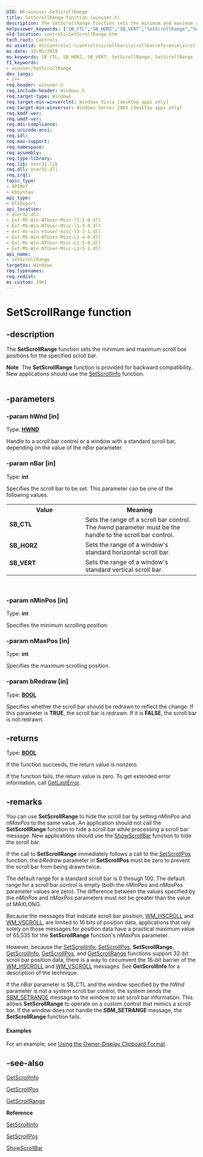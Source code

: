 ```yaml
---
UID: NF:winuser.SetScrollRange
title: SetScrollRange function (winuser.h)
description: The SetScrollRange function sets the minimum and maximum scroll box positions for the specified scroll bar.helpviewer_keywords: ["SB_CTL","SB_HORZ","SB_VERT","SetScrollRange","SetScrollRange function [Windows Controls]","_win32_SetScrollRange","_win32_SetScrollRange_cpp","controls.SetScrollRange","controls._win32_SetScrollRange","winuser/SetScrollRange"]
old-location: controls\SetScrollRange.htm
tech.root: Controls
ms.assetid: VS|Controls|~\controls\scrollbars\scrollbarreference\scrollbarfunctions\setscrollrange.htm
ms.date: 12/05/2018
ms.keywords: SB_CTL, SB_HORZ, SB_VERT, SetScrollRange, SetScrollRange function [Windows Controls], _win32_SetScrollRange, _win32_SetScrollRange_cpp, controls.SetScrollRange, controls._win32_SetScrollRange, winuser/SetScrollRange
f1_keywords:
- winuser/SetScrollRange
dev_langs:
- c++
req.header: winuser.h
req.include-header: Windows.h
req.target-type: Windows
req.target-min-winverclnt: Windows Vista [desktop apps only]
req.target-min-winversvr: Windows Server 2003 [desktop apps only]
req.kmdf-ver: 
req.umdf-ver: 
req.ddi-compliance: 
req.unicode-ansi: 
req.idl: 
req.max-support: 
req.namespace: 
req.assembly: 
req.type-library: 
req.lib: User32.lib
req.dll: User32.dll
req.irql: 
topic_type:
- APIRef
- kbSyntax
api_type:
- DllExport
api_location:
- User32.dll
- Ext-MS-Win-NTUser-Misc-l1-2-0.dll
- Ext-MS-Win-NTUser-Misc-l1-3-0.dll
- ext-ms-win-ntuser-misc-l1-3-1.dll
- Ext-MS-Win-NTUser-Misc-L1-4-0.dll
- Ext-Ms-Win-NTUser-Misc-L1-5-0.dll
- Ext-MS-Win-NTUser-Misc-L1-5-1.dll
api_name:
- SetScrollRange
targetos: Windows
req.typenames: 
req.redist: 
ms.custom: 19H1
---
```


# SetScrollRange function


## -description


The <b>SetScrollRange</b> function sets the minimum and maximum scroll box positions for the specified scroll bar. 


<div class="alert"><b>Note</b>  The <b>SetScrollRange</b> function is provided for backward compatibility. New applications should use the <a href="https://docs.microsoft.com/windows/desktop/api/winuser/nf-winuser-setscrollinfo">SetScrollInfo</a> function.</div><div> </div>

## -parameters




### -param hWnd [in]

Type: <b><a href="https://docs.microsoft.com/windows/desktop/WinProg/windows-data-types">HWND</a></b>

Handle to a scroll bar control or a window with a standard scroll bar, depending on the value of the 
					<i>nBar</i> parameter. 


### -param nBar [in]

Type: <b>int</b>

Specifies the scroll bar to be set. This parameter can be one of the following values. 

<table>
<tr>
<th>Value</th>
<th>Meaning</th>
</tr>
<tr>
<td width="40%"><a id="SB_CTL"></a><a id="sb_ctl"></a><dl>
<dt><b>SB_CTL</b></dt>
</dl>
</td>
<td width="60%">
Sets the range of a scroll bar control. The 
						<i>hwnd</i> parameter must be the handle to the scroll bar control.

</td>
</tr>
<tr>
<td width="40%"><a id="SB_HORZ"></a><a id="sb_horz"></a><dl>
<dt><b>SB_HORZ</b></dt>
</dl>
</td>
<td width="60%">
Sets the range of a window's standard horizontal scroll bar.

</td>
</tr>
<tr>
<td width="40%"><a id="SB_VERT"></a><a id="sb_vert"></a><dl>
<dt><b>SB_VERT</b></dt>
</dl>
</td>
<td width="60%">
Sets the range of a window's standard vertical scroll bar.

</td>
</tr>
</table>
 


### -param nMinPos [in]

Type: <b>int</b>

Specifies the minimum scrolling position. 


### -param nMaxPos [in]

Type: <b>int</b>

Specifies the maximum scrolling position. 


### -param bRedraw [in]

Type: <b><a href="https://docs.microsoft.com/windows/desktop/WinProg/windows-data-types">BOOL</a></b>

Specifies whether the scroll bar should be redrawn to reflect the change. If this parameter is <b>TRUE</b>, the scroll bar is redrawn. If it is <b>FALSE</b>, the scroll bar is not redrawn. 


## -returns



Type: <b><a href="https://docs.microsoft.com/windows/desktop/WinProg/windows-data-types">BOOL</a></b>

If the function succeeds, the return value is nonzero.

If the function fails, the return value is zero. To get extended error information, call <a href="https://docs.microsoft.com/windows/desktop/api/errhandlingapi/nf-errhandlingapi-getlasterror">GetLastError</a>. 




## -remarks



You can use <b>SetScrollRange</b> to hide the scroll bar by setting 
				<i>nMinPos</i> and 
				<i>nMaxPos</i> to the same value. An application should not call the <b>SetScrollRange</b> function to hide a scroll bar while processing a scroll bar message. New applications should use the <a href="https://docs.microsoft.com/windows/desktop/api/winuser/nf-winuser-showscrollbar">ShowScrollBar</a> function to hide the scroll bar. 

If the call to <b>SetScrollRange</b> immediately follows a call to the <a href="https://docs.microsoft.com/windows/desktop/api/winuser/nf-winuser-setscrollpos">SetScrollPos</a> function, the 
				<i>bRedraw</i> parameter in <b>SetScrollPos</b> must be zero to prevent the scroll bar from being drawn twice. 

The default range for a standard scroll bar is 0 through 100. The default range for a scroll bar control is empty (both the 
				<i>nMinPos</i> and 
				<i>nMaxPos</i> parameter values are zero). The difference between the values specified by the 
				<i>nMinPos</i> and 
				<i>nMaxPos</i> parameters must not be greater than the value of MAXLONG. 

Because the messages that indicate scroll bar position, 
				<a href="https://docs.microsoft.com/windows/desktop/Controls/wm-hscroll">WM_HSCROLL</a> and 
				<a href="https://docs.microsoft.com/windows/desktop/Controls/wm-vscroll">WM_VSCROLL</a>, are limited to 16 bits of position data, applications that rely solely on those messages for position data have a practical maximum value of 65,535 for the <b>SetScrollRange</b> function's 
				<i>nMaxPos</i> parameter. 

However, because the <a href="https://docs.microsoft.com/windows/desktop/api/winuser/nf-winuser-setscrollinfo">SetScrollInfo</a>, <a href="https://docs.microsoft.com/windows/desktop/api/winuser/nf-winuser-setscrollpos">SetScrollPos</a>, <b>SetScrollRange</b>, <a href="https://docs.microsoft.com/windows/desktop/api/winuser/nf-winuser-getscrollinfo">GetScrollInfo</a>, <a href="https://docs.microsoft.com/windows/desktop/api/winuser/nf-winuser-getscrollpos">GetScrollPos</a>, and <a href="https://docs.microsoft.com/windows/desktop/api/winuser/nf-winuser-getscrollrange">GetScrollRange</a> functions support 32-bit scroll bar position data, there is a way to circumvent the 16-bit barrier of the 
				<a href="https://docs.microsoft.com/windows/desktop/Controls/wm-hscroll">WM_HSCROLL</a> and 
				<a href="https://docs.microsoft.com/windows/desktop/Controls/wm-vscroll">WM_VSCROLL</a> messages. See <b>GetScrollInfo</b> for a description of the technique. 

If the <i>nBar</i> parameter is SB_CTL and the window specified by the <i>hWnd</i> parameter is not a system scroll bar control, the system sends the <a href="https://docs.microsoft.com/windows/desktop/Controls/sbm-setrange">SBM_SETRANGE</a> message to the window to set scroll bar information.  This allows <b>SetScrollRange</b> to operate on a custom control that mimics a scroll bar.  If the window does not handle the <b>SBM_SETRANGE</b> message, the <b>SetScrollRange</b> function fails.


#### Examples



For an example, see <a href="https://docs.microsoft.com/windows/desktop/dataxchg/using-the-clipboard">Using the Owner-Display Clipboard Format</a>.

<div class="code"></div>



## -see-also




<a href="https://docs.microsoft.com/windows/desktop/api/winuser/nf-winuser-getscrollinfo">GetScrollInfo</a>



<a href="https://docs.microsoft.com/windows/desktop/api/winuser/nf-winuser-getscrollpos">GetScrollPos</a>



<a href="https://docs.microsoft.com/windows/desktop/api/winuser/nf-winuser-getscrollrange">GetScrollRange</a>



<b>Reference</b>



<a href="https://docs.microsoft.com/windows/desktop/api/winuser/nf-winuser-setscrollinfo">SetScrollInfo</a>



<a href="https://docs.microsoft.com/windows/desktop/api/winuser/nf-winuser-setscrollpos">SetScrollPos</a>



<a href="https://docs.microsoft.com/windows/desktop/api/winuser/nf-winuser-showscrollbar">ShowScrollBar</a>
 

 

